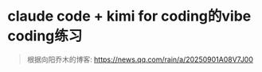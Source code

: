 # claude code + kimi for coding的vibe coding练习

>根据向阳乔木的博客: https://news.qq.com/rain/a/20250901A08V7J00

